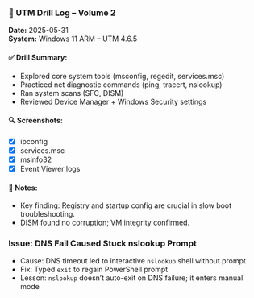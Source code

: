 ### 🔧 UTM Drill Log – Volume 2

**Date:** 2025-05-31  
**System:** Windows 11 ARM – UTM 4.6.5  

#### ✅ Drill Summary:
- Explored core system tools (msconfig, regedit, services.msc)
- Practiced net diagnostic commands (ping, tracert, nslookup)
- Ran system scans (SFC, DISM)
- Reviewed Device Manager + Windows Security settings

#### 🔍 Screenshots:
- [x] ipconfig
- [x] services.msc
- [x] msinfo32
- [x] Event Viewer logs

#### 💭 Notes:
- Key finding: Registry and startup config are crucial in slow boot troubleshooting.
- DISM found no corruption; VM integrity confirmed.


### Issue: DNS Fail Caused Stuck nslookup Prompt
- Cause: DNS timeout led to interactive `nslookup` shell without prompt
- Fix: Typed `exit` to regain PowerShell prompt
- Lesson: `nslookup` doesn’t auto-exit on DNS failure; it enters manual mode
